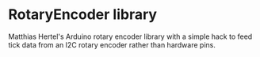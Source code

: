 # RotaryEncoder library

Matthias Hertel's Arduino rotary encoder library with a simple hack to feed tick data from an I2C rotary encoder rather than hardware pins.
